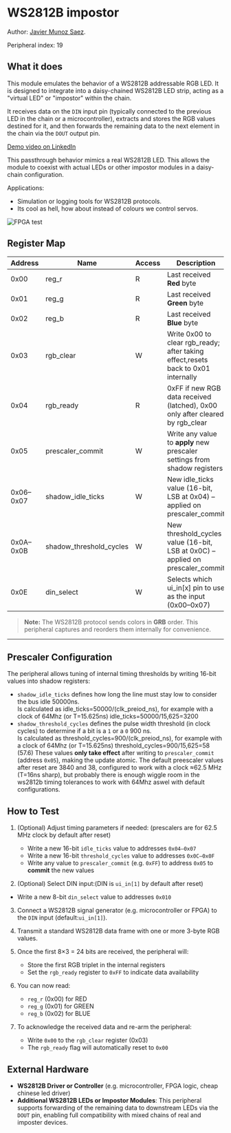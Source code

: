 <!---
This file is used to generate your project datasheet. Please fill in the information below and delete any unused
sections.

You can also include images in this folder and reference them in the markdown. Each image must be less than
512 kb in size, and the combined size of all images must be less than 1 MB.
-->

# WS2812B impostor

Author: [Javier Munoz Saez](https://github.com/javiBajoCero).

Peripheral index: 19

## What it does

This module emulates the behavior of a WS2812B addressable RGB LED. It is designed to integrate  into a daisy-chained WS2812B LED strip, acting as a "virtual LED" or "impostor" within the chain.

It receives data on the `DIN` input pin (typically connected to the previous LED in the chain or a microcontroller), extracts and stores the RGB values destined for it, and then forwards the remaining data to the next element in the chain via the `DOUT` output pin.     

[Demo video on LinkedIn](https://www.linkedin.com/feed/update/urn:li:activity:7353011346612850689/)

This passthrough behavior mimics a real WS2812B LED. This allows the module to coexist with actual LEDs or other impostor modules in a daisy-chain configuration.

Applications:
- Simulation or logging tools for WS2812B protocols.
- Its cool as hell, how about instead of colours we control servos.    

![FPGA test](19_image.jpg)    

## Register Map

| Address | Name                     | Access | Description                                                                 |
|---------|--------------------------|--------|-----------------------------------------------------------------------------|
| 0x00    | reg_r                  | R      | Last received **Red** byte                                                  |
| 0x01    | reg_g                  | R      | Last received **Green** byte                                               |
| 0x02    | reg_b                  | R      | Last received **Blue** byte                                                |
| 0x03    | rgb_clear              | W      | Write 0x00 to clear rgb_ready; after taking effect,resets back to 0x01 internally |
| 0x04    | rgb_ready              | R      | 0xFF if new RGB data received (latched), 0x00 only after cleared by rgb_clear |
| 0x05    | prescaler_commit       | W      | Write any value to **apply** new prescaler settings from shadow registers  |
| 0x06–0x07 | shadow_idle_ticks    | W      | New idle_ticks value (16-bit, LSB at 0x04) – applied on prescaler_commit |
| 0x0A–0x0B | shadow_threshold_cycles | W   | New threshold_cycles value (16-bit, LSB at 0x0C) – applied on prescaler_commit |
| 0x0E    | din_select            | W      | Selects which ui_in[x] pin to use as the input (0x00–0x07)             |

> **Note:** The WS2812B protocol sends colors in **GRB** order. This peripheral captures and reorders them internally for convenience.

---

## Prescaler Configuration

The peripheral allows tuning of internal timing thresholds by writing 16-bit values into shadow registers:

- `shadow_idle_ticks` defines how long the line must stay low to consider the bus idle 50000ns.    
 Is calculated as idle_ticks=50000/(clk_preiod_ns), for example with a clock of 64Mhz (or T=15.625ns) idle_ticks=50000/15,625=3200
- `shadow_threshold_cycles` defines the pulse width threshold (in clock cycles) to determine if a bit is a `1` or a `0` 900 ns.    
Is calculated as threshold_cycles=900/(clk_preiod_ns), for example with a clock of 64Mhz (or T=15.625ns) threshold_cycles=900/15,625=58 (57.6)
These values **only take effect** after writing to `prescaler_commit` (address `0x05`), making the update atomic.
The default preescaler values after reset are 3840 and 38, configured to work with a clock ≈62.5 MHz (T=16ns sharp), but probably there is enough wiggle room in the ws2812b timing tolerances to work with 64Mhz aswel with default configurations.    

## How to Test

1. (Optional) Adjust timing parameters if needed: (prescalers are for 62.5 MHz clock by default after reset)
   - Write a new 16-bit `idle_ticks` value to addresses `0x04–0x07`
   - Write a new 16-bit `threshold_cycles` value to addresses `0x0C–0x0F`
   - Write any value to `prescaler_commit` (e.g. `0xFF`) to address `0x05` to **commit** the new values

2.  (Optional) Select DIN input:(DIN is `ui_in[1]` by default after reset)
   - Write a new 8-bit `din_select` value to addresses `0x010`

3. Connect a WS2812B signal generator (e.g. microcontroller or FPGA) to the `DIN` input (default:`ui_in[1]`).

4. Transmit a standard WS2812B data frame with one or more 3-byte RGB values.

5. Once the first 8×3 = 24 bits are received, the peripheral will:
   - Store the first RGB triplet in the internal registers
   - Set the `rgb_ready` register to `0xFF` to indicate data availability

6. You can now read:
   - `reg_r` (0x00) for RED
   - `reg_g` (0x01) for GREEN
   - `reg_b` (0x02) for BLUE

7. To acknowledge the received data and re-arm the peripheral:
   - Write `0x00` to the `rgb_clear` register (0x03)
   - The `rgb_ready` flag will automatically reset to `0x00`

## External Hardware

- **WS2812B Driver or Controller** (e.g. microcontroller, FPGA logic, cheap chinese led driver)
- **Additional WS2812B LEDs or Impostor Modules**:
  This peripheral supports forwarding of the remaining data to downstream LEDs via the `DOUT` pin, enabling full compatibility with mixed chains of real and imposter devices.

